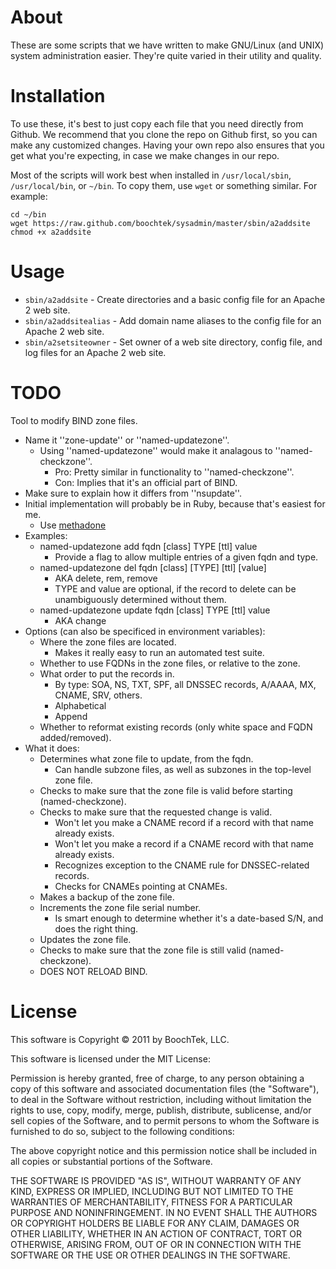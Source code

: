 About
=====

These are some scripts that we have written to make GNU/Linux (and UNIX) system
administration easier. They're quite varied in their utility and quality.


Installation
============

To use these, it's best to just copy each file that you need directly from
Github. We recommend that you clone the repo on Github first, so you can make
any customized changes. Having your own repo also ensures that you get what
you're expecting, in case we make changes in our repo.

Most of the scripts will work best when installed in ``/usr/local/sbin``,
``/usr/local/bin``, or ``~/bin``. To copy them, use ``wget`` or something
similar. For example:

    cd ~/bin
    wget https://raw.github.com/boochtek/sysadmin/master/sbin/a2addsite
    chmod +x a2addsite


Usage
=====

  * ``sbin/a2addsite`` - Create directories and a basic config file for an Apache 2 web site.
  * ``sbin/a2addsitealias`` - Add domain name aliases to the config file for an Apache 2 web site.
  * ``sbin/a2setsiteowner`` - Set owner of a web site directory, config file, and log files for an Apache 2 web site.


TODO
====

Tool to modify BIND zone files.
  * Name it ''zone-update'' or ''named-updatezone''.
    * Using ''named-updatezone'' would make it analagous to ''named-checkzone''.
      * Pro: Pretty similar in functionality to ''named-checkzone''.
      * Con: Implies that it's an official part of BIND.
  * Make sure to explain how it differs from ''nsupdate''.
  * Initial implementation will probably be in Ruby, because that's easiest for me.
    * Use [methadone](http://davetron5000.github.com/methadone/)
  * Examples:
    * named-updatezone add fqdn [class] TYPE [ttl] value
      * Provide a flag to allow multiple entries of a given fqdn and type.
    * named-updatezone del fqdn [class] [TYPE] [ttl] [value]
      * AKA delete, rem, remove
      * TYPE and value are optional, if the record to delete can be unambiguously determined without them.
    * named-updatezone update fqdn [class] TYPE [ttl] value
      * AKA change
  * Options (can also be specificed in environment variables):
    * Where the zone files are located.
      * Makes it really easy to run an automated test suite.
    * Whether to use FQDNs in the zone files, or relative to the zone.
    * What order to put the records in.
      * By type: SOA, NS, TXT, SPF, all DNSSEC records, A/AAAA, MX, CNAME, SRV, others.
      * Alphabetical
      * Append
    * Whether to reformat existing records (only white space and FQDN added/removed).
  * What it does:
    * Determines what zone file to update, from the fqdn.
      * Can handle subzone files, as well as subzones in the top-level zone file.
    * Checks to make sure that the zone file is valid before starting (named-checkzone).
    * Checks to make sure that the requested change is valid.
      * Won't let you make a CNAME record if a record with that name already exists.
      * Won't let you make a record if a CNAME record with that name already exists.
      * Recognizes exception to the CNAME rule for DNSSEC-related records.
      * Checks for CNAMEs pointing at CNAMEs.
    * Makes a backup of the zone file.
    * Increments the zone file serial number.
      * Is smart enough to determine whether it's a date-based S/N, and does the right thing.
    * Updates the zone file.
    * Checks to make sure that the zone file is still valid (named-checkzone).
    * DOES NOT RELOAD BIND.


License
=======

This software is Copyright &copy; 2011 by BoochTek, LLC.

This software is licensed under the MIT License:

Permission is hereby granted, free of charge, to any person obtaining a copy of
this software and associated documentation files (the "Software"), to deal in
the Software without restriction, including without limitation the rights to
use, copy, modify, merge, publish, distribute, sublicense, and/or sell copies of
the Software, and to permit persons to whom the Software is furnished to do so,
subject to the following conditions:

The above copyright notice and this permission notice shall be included in all
copies or substantial portions of the Software.

THE SOFTWARE IS PROVIDED "AS IS", WITHOUT WARRANTY OF ANY KIND, EXPRESS OR
IMPLIED, INCLUDING BUT NOT LIMITED TO THE WARRANTIES OF MERCHANTABILITY,
FITNESS FOR A PARTICULAR PURPOSE AND NONINFRINGEMENT. IN NO EVENT SHALL THE
AUTHORS OR COPYRIGHT HOLDERS BE LIABLE FOR ANY CLAIM, DAMAGES OR OTHER
LIABILITY, WHETHER IN AN ACTION OF CONTRACT, TORT OR OTHERWISE, ARISING FROM,
OUT OF OR IN CONNECTION WITH THE SOFTWARE OR THE USE OR OTHER DEALINGS IN THE
SOFTWARE.
